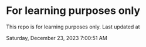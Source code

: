 # For learning purposes only
This repo is for learning purposes only.
Last updated at

Saturday, December 23, 2023 7:00:51 AM

